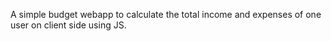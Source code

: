 A simple budget webapp to calculate the total income and expenses of one user on client side using JS. 